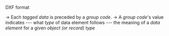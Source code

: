 DXF format

-> Each <i>tagged data</i> is preceded by a <i>group code</i>.
-> A <i>group code</i>'s value indicates
--- what <i>type</i> of data element follows
--- the meaning of a <i>data element</i> for a given <i>object (or record) type</i>
